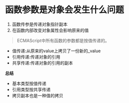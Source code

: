 # 函数参数是对象会发生什么问题
1. 函数传参是传递对象指针副本
2. 在函数内部改变对象属性会影响原来的值

>ECMAScript中所有函数的参数都是按值传递的。

* 值传递:从原来的value上拷贝了一份新的_value
* 引用传递:传递对象的引用
* 共享传递:传递对象的引用的副本

**总结**
* 基本类型按值传递
* 引用类型按共享传递
* 拷贝副本也是一种值的拷贝